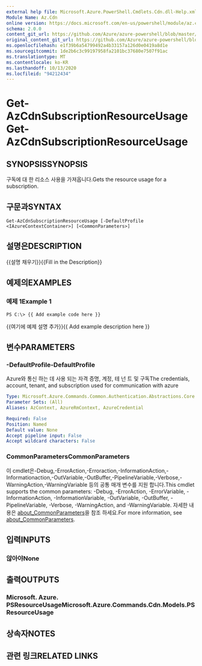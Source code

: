 ```yaml
---
external help file: Microsoft.Azure.PowerShell.Cmdlets.Cdn.dll-Help.xml
Module Name: Az.Cdn
online version: https://docs.microsoft.com/en-us/powershell/module/az.cdn/get-azcdnsubscriptionresourceusage
schema: 2.0.0
content_git_url: https://github.com/Azure/azure-powershell/blob/master/src/Cdn/Cdn/help/Get-AzCdnSubscriptionResourceUsage.md
original_content_git_url: https://github.com/Azure/azure-powershell/blob/master/src/Cdn/Cdn/help/Get-AzCdnSubscriptionResourceUsage.md
ms.openlocfilehash: e1f39b6a54799492a4b33157a126d0e0419a8d1e
ms.sourcegitcommit: 1de2b6c3c99197958fa2101bc37680e7507f91ac
ms.translationtype: MT
ms.contentlocale: ko-KR
ms.lasthandoff: 10/13/2020
ms.locfileid: "94212434"
---
```

# <span data-ttu-id="a2aec-101">Get-AzCdnSubscriptionResourceUsage</span><span class="sxs-lookup"><span data-stu-id="a2aec-101">Get-AzCdnSubscriptionResourceUsage</span></span>

## <span data-ttu-id="a2aec-102">SYNOPSIS</span><span class="sxs-lookup"><span data-stu-id="a2aec-102">SYNOPSIS</span></span>
<span data-ttu-id="a2aec-103">구독에 대 한 리소스 사용을 가져옵니다.</span><span class="sxs-lookup"><span data-stu-id="a2aec-103">Gets the resource usage for a subscription.</span></span>

## <span data-ttu-id="a2aec-104">구문과</span><span class="sxs-lookup"><span data-stu-id="a2aec-104">SYNTAX</span></span>

```
Get-AzCdnSubscriptionResourceUsage [-DefaultProfile <IAzureContextContainer>] [<CommonParameters>]
```

## <span data-ttu-id="a2aec-105">설명은</span><span class="sxs-lookup"><span data-stu-id="a2aec-105">DESCRIPTION</span></span>
<span data-ttu-id="a2aec-106">{{설명 채우기}}</span><span class="sxs-lookup"><span data-stu-id="a2aec-106">{{Fill in the Description}}</span></span>

## <span data-ttu-id="a2aec-107">예제의</span><span class="sxs-lookup"><span data-stu-id="a2aec-107">EXAMPLES</span></span>

### <span data-ttu-id="a2aec-108">예제 1</span><span class="sxs-lookup"><span data-stu-id="a2aec-108">Example 1</span></span>
```
PS C:\> {{ Add example code here }}
```

<span data-ttu-id="a2aec-109">{{여기에 예제 설명 추가}}</span><span class="sxs-lookup"><span data-stu-id="a2aec-109">{{ Add example description here }}</span></span>

## <span data-ttu-id="a2aec-110">변수</span><span class="sxs-lookup"><span data-stu-id="a2aec-110">PARAMETERS</span></span>

### <span data-ttu-id="a2aec-111">-DefaultProfile</span><span class="sxs-lookup"><span data-stu-id="a2aec-111">-DefaultProfile</span></span>
<span data-ttu-id="a2aec-112">Azure와 통신 하는 데 사용 되는 자격 증명, 계정, 테 넌 트 및 구독</span><span class="sxs-lookup"><span data-stu-id="a2aec-112">The credentials, account, tenant, and subscription used for communication with azure</span></span>

```yaml
Type: Microsoft.Azure.Commands.Common.Authentication.Abstractions.Core.IAzureContextContainer
Parameter Sets: (All)
Aliases: AzContext, AzureRmContext, AzureCredential

Required: False
Position: Named
Default value: None
Accept pipeline input: False
Accept wildcard characters: False
```

### <span data-ttu-id="a2aec-113">CommonParameters</span><span class="sxs-lookup"><span data-stu-id="a2aec-113">CommonParameters</span></span>
<span data-ttu-id="a2aec-114">이 cmdlet은-Debug,-ErrorAction,-Erroraction,-InformationAction,-Informationaction,-OutVariable,-OutBuffer,-PipelineVariable,-Verbose,-WarningAction,-WarningVariable 등의 공통 매개 변수를 지원 합니다.</span><span class="sxs-lookup"><span data-stu-id="a2aec-114">This cmdlet supports the common parameters: -Debug, -ErrorAction, -ErrorVariable, -InformationAction, -InformationVariable, -OutVariable, -OutBuffer, -PipelineVariable, -Verbose, -WarningAction, and -WarningVariable.</span></span> <span data-ttu-id="a2aec-115">자세한 내용은 [about_CommonParameters](http://go.microsoft.com/fwlink/?LinkID=113216)을 참조 하세요.</span><span class="sxs-lookup"><span data-stu-id="a2aec-115">For more information, see [about_CommonParameters](http://go.microsoft.com/fwlink/?LinkID=113216).</span></span>

## <span data-ttu-id="a2aec-116">입력</span><span class="sxs-lookup"><span data-stu-id="a2aec-116">INPUTS</span></span>

### <span data-ttu-id="a2aec-117">않아야</span><span class="sxs-lookup"><span data-stu-id="a2aec-117">None</span></span>

## <span data-ttu-id="a2aec-118">출력</span><span class="sxs-lookup"><span data-stu-id="a2aec-118">OUTPUTS</span></span>

### <span data-ttu-id="a2aec-119">Microsoft. Azure. PSResourceUsage</span><span class="sxs-lookup"><span data-stu-id="a2aec-119">Microsoft.Azure.Commands.Cdn.Models.PSResourceUsage</span></span>

## <span data-ttu-id="a2aec-120">상속자</span><span class="sxs-lookup"><span data-stu-id="a2aec-120">NOTES</span></span>

## <span data-ttu-id="a2aec-121">관련 링크</span><span class="sxs-lookup"><span data-stu-id="a2aec-121">RELATED LINKS</span></span>
